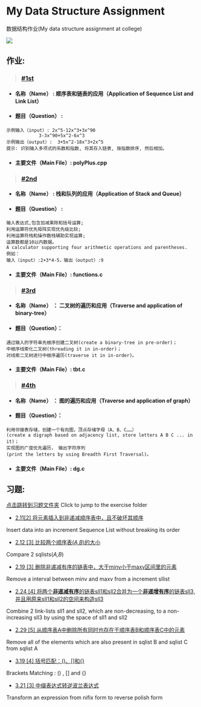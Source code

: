 # My Data Structure Assignment
数据结构作业(My data structure assignment at college)

[![](https://img.shields.io/badge/%E4%B8%8A%E6%9C%BA%E6%8A%A5%E5%91%8A%E4%B8%8B%E8%BD%BD-%E5%9B%BE%E7%9A%84%E9%81%8D%E5%8E%86%E5%92%8C%E5%BA%94%E7%94%A8-blue.svg?style=for-the-badge)](https://github.com/joenahm/MyDataStructureAssignment/raw/master/4th/4th.zip)
## 作业:
> ### [#1st](1st)
- #### 名称（Name） 		: 顺序表和链表的应用（Application of Sequence List and Link List）
- #### 题目（Question）		: 
```
示例输入（input）: 2x^5-12x^3+3x^90
          	3-3x^90+5x^2-6x^3
示例输出（output）:  3+5x^2-18x^3+2x^5
提示: 识别输入多项式的系数和指数, 将其存入链表, 按指数排序, 然后相加。
```

- #### 主要文件（Main File）: polyPlus.cpp

> ### [#2nd](2nd)
- #### 名称（Name）		: 栈和队列的应用（Application of Stack and Queue）
- #### 题目（Question）	: 
```
输入表达式,包含加减乘除和括号运算;
利用运算符优先矩阵实现优先级比较;
利用运算符栈和操作数栈辅助实现运算;
运算数都是10以内数据。
A calculator supporting four arithmetic operations and parentheses.
例如：
输入（input）:2+3*4-5，输出（output）:9
```
- #### 主要文件（Main File）: functions.c

> ### [#3rd](3rd)
- #### 名称（Name）		： 二叉树的遍历和应用（Traverse and application of binary-tree）
- #### 题目（Question）： 
```
通过输入的字符串先根序创建二叉树(create a binary-tree in pre-order)；
中根序线索化二叉树(threading it in in-order)；
对线索二叉树进行中根序遍历(traverse it in in-order)。
```
- #### 主要文件（Main File）: tbt.c

> ### [#4th](4th)
- #### 名称（Name）		： 图的遍历和应用（Traverse and application of graph）
- #### 题目（Question）： 
```
利用邻接表存储，创建一个有向图，顶点存储字母（A、B、C……）
(create a digraph based on adjacency list, store letters A B C ... in it)；
实现图的广度优先遍历， 输出字符序列
(print the letters by using Breadth First Traversal)。
```
- #### 主要文件（Main File）: dg.c

## 习题:
[点击跳转到习题文件夹](exercise) Click to jump to the exercise folder

- [2.11[2] 将元素插入到非递减顺序表中，且不破坏其顺序](exercise/2.11.2)

Insert data into an increment Sequence List without breaking its order

- [2.12 [3] 比较两个顺序表(*A,B*)的大小](exercise/2.12.3)

Compare 2 sqlists(*A,B*)

- [2.19 [3] 删除非递减有序的链表中，大于minv小于maxv区间里的元素](exercise/2.19.3)

Remove a interval between minv and maxv from a increment sllist

- [2.24 [4] 将两个**非递减有序**的链表sll1和sll2合并为一个**非递增有序**的链表sll3, 并且用原来sll1和sll2的空间来构造sll3](exercise/2.24.4)

Combine 2 link-lists sll1 and sll2, which are non-decreasing, to a non-increasing sll3 by using the space of sll1 and sll2

- [2.29 [5] 从顺序表A中删除所有同时也存在于顺序表B和顺序表C中的元素](exercise/2.29.5)

Remove all of the elements which are also present in sqlist B and sqlist C from sqlist A

- [3.19 [4] 括号匹配：()、[]和{}](exercise/3.19.4)

Brackets Matching : () , [] and {}

- [ 3.21 [3] 中缀表达式转逆波兰表达式](exercise/3.21.3)

Transform an expression from nifix form to reverse polish form 
